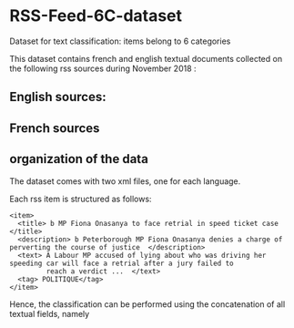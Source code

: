 # RSS-Feed-6C-dataset
Dataset for text classification: items belong to 6 categories

This dataset contains french and english textual documents collected on the following rss sources during November 2018 :

## English sources:


## French sources

## organization of the data
The dataset comes with two xml files, one for each language. 

Each rss item is structured as follows:
```
<item>
  <title> b MP Fiona Onasanya to face retrial in speed ticket case   </title>
  <description> b Peterborough MP Fiona Onasanya denies a charge of perverting the course of justice  </description>
  <text> A Labour MP accused of lying about who was driving her speeding car will face a retrial after a jury failed to 
         reach a verdict ...  </text>
  <tag> POLITIQUE</tag>
</item>
```

Hence, the classification can be performed using the concatenation of all textual fields, namely <title> + <description> + <text>.
The <tag> field gives the category which belongs to ['ART_CULTURE', 'ECONOMIE', 'POLITIQUE', 'SANTE_MEDECINE', 'SCIENCE', 'SPORT'].
